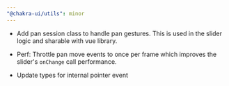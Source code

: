 ```yaml
---
"@chakra-ui/utils": minor
---
```


- Add pan session class to handle pan gestures. This is used in the slider logic
  and sharable with vue library.

- Perf: Throttle pan move events to once per frame which improves the slider's
  `onChange` call performance.

- Update types for internal pointer event
